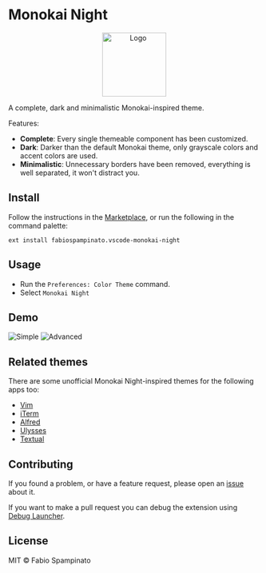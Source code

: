 # Monokai Night

<p align="center">
  <img src="https://raw.githubusercontent.com/fabiospampinato/vscode-monokai-night/master/resources/logo/logo.png" width="128" alt="Logo">
</p>

A complete, dark and minimalistic Monokai-inspired theme.

Features:
- **Complete**: Every single themeable component has been customized.
- **Dark**: Darker than the default Monokai theme, only grayscale colors and accent colors are used.
- **Minimalistic**: Unnecessary borders have been removed, everything is well separated, it won't distract you.

## Install

Follow the instructions in the [Marketplace](https://marketplace.visualstudio.com/items?itemName=fabiospampinato.vscode-monokai-night), or run the following in the command palette:

```shell
ext install fabiospampinato.vscode-monokai-night
```

## Usage

- Run the `Preferences: Color Theme` command.
- Select `Monokai Night`

## Demo

![Simple](https://github.com/fabiospampinato/vscode-monokai-night/raw/master/resources/demo/simple.png)
![Advanced](https://github.com/fabiospampinato/vscode-monokai-night/raw/master/resources/demo/advanced.png)

## Related themes

There are some unofficial Monokai Night-inspired themes for the following apps too:

- [Vim](https://github.com/nikitavoloboev/vim-monokai-night#readme)
- [iTerm](https://github.com/nikitavoloboev/my-mac-os/tree/master/iterm#readme)
- [Alfred](https://www.alfredapp.com/extras/theme/PQVZpeg4Zi/)
- [Ulysses](https://styles.ulyssesapp.com/bundle/Monokai+Night/5bbcb619b3dafa6b4e6d6bd4)
- [Textual](https://github.com/nikitavoloboev/my-mac-os/tree/master/textual#readme)

## Contributing

If you found a problem, or have a feature request, please open an [issue](https://github.com/fabiospampinato/vscode-monokai-night/issues) about it.

If you want to make a pull request you can debug the extension using [Debug Launcher](https://marketplace.visualstudio.com/items?itemName=fabiospampinato.vscode-debug-launcher).

## License

MIT © Fabio Spampinato
